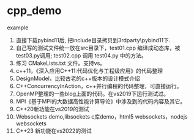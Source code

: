 # cpp_demo
example

01. 直接下载pybind11后, 把include目录拷贝到3rdparty\pybind11下.
02. 自己写的测试文件统一放在src目录下，test01.cpp 编译成动态库，被test03.py调用; test02.cpp 调用 test04.py 中的方法。
03. 练习 CMakeLists.txt 文件。支持vs。
04. c++11，《深入应用C++11:代码优化与工程级应用》的代码整理
05. DesignModel，比较古老的c++版本的设计模式介绍
06. C++ConcurrencyInAction，c++并行编程的代码整理，可直接运行。
07. OpenMP整理的一些blog上面的代码。在vs2019下运行测试过。
08. MPI《基于MPI的大数据高性能计算导论》中涉及到的代码内容及其它。
09. C++20新功能在vs2019的测试
10. Websockets demo,libsockets c库demo，html5 websockets，nodejs websockets
11. C++23 新功能在vs2022的测试
